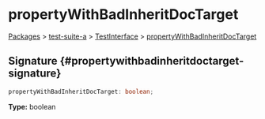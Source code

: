 # propertyWithBadInheritDocTarget

[Packages](/) \> [test-suite-a](/test-suite-a/) \> [TestInterface](/test-suite-a/testinterface-interface/) \> [propertyWithBadInheritDocTarget](/test-suite-a/testinterface-interface/propertywithbadinheritdoctarget-propertysignature)

## Signature {#propertywithbadinheritdoctarget-signature}

```typescript
propertyWithBadInheritDocTarget: boolean;
```

**Type:** boolean
